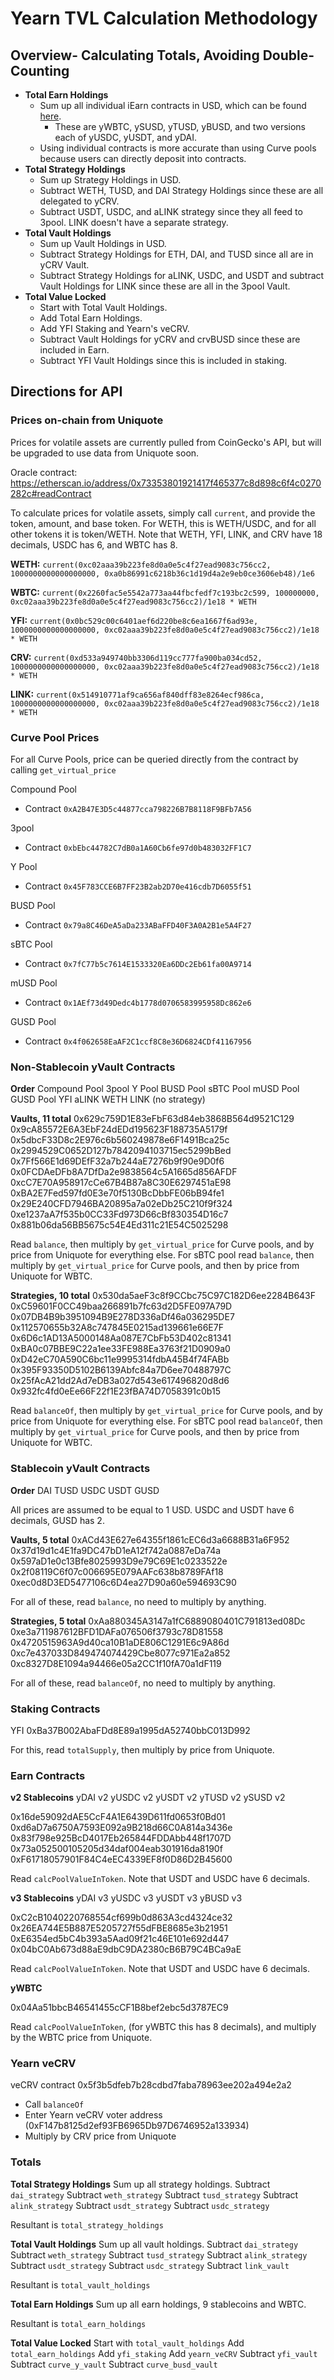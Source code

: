 # Yearn TVL Calculation Methodology

## Overview- Calculating Totals, Avoiding Double-Counting

- **Total Earn Holdings**
  - Sum up all individual iEarn contracts in USD, which can be found [here](https://docs.yearn.finance/developers/deployed-contracts-registry).
    - These are yWBTC, ySUSD, yTUSD, yBUSD, and two versions each of yUSDC, yUSDT, and yDAI.
  - Using individual contracts is more accurate than using Curve pools because users can directly deposit into contracts.
- **Total Strategy Holdings**
  - Sum up Strategy Holdings in USD.
  - Subtract WETH, TUSD, and DAI Strategy Holdings since these are all delegated to yCRV.
  - Subtract USDT, USDC, and aLINK strategy since they all feed to 3pool. LINK doesn't have a separate strategy.
- **Total Vault Holdings**
  - Sum up Vault Holdings in USD.
  - Subtract Strategy Holdings for ETH, DAI, and TUSD since all are in yCRV Vault.
  - Subtract Strategy Holdings for aLINK, USDC, and USDT and subtract Vault Holdings for LINK since these are all in the 3pool Vault.
- **Total Value Locked**
  - Start with Total Vault Holdings.
  - Add Total Earn Holdings.
  - Add YFI Staking and Yearn's veCRV.
  - Subtract Vault Holdings for yCRV and crvBUSD since these are included in Earn.
  - Subtract YFI Vault Holdings since this is included in staking.

## Directions for API

### Prices on-chain from Uniquote

Prices for volatile assets are currently pulled from CoinGecko's API, but will be upgraded to use data from Uniquote soon.

Oracle contract: https://etherscan.io/address/0x73353801921417f465377c8d898c6f4c0270282c#readContract

To calculate prices for volatile assets, simply call `current`, and provide the token, amount, and base token. For WETH, this is WETH/USDC, and for all other tokens it is token/WETH. Note that WETH, YFI, LINK, and CRV have 18 decimals, USDC has 6, and WBTC has 8.

**WETH:** `current(0xc02aaa39b223fe8d0a0e5c4f27ead9083c756cc2, 1000000000000000000, 0xa0b86991c6218b36c1d19d4a2e9eb0ce3606eb48)/1e6`

**WBTC:** `current(0x2260fac5e5542a773aa44fbcfedf7c193bc2c599, 100000000, 0xc02aaa39b223fe8d0a0e5c4f27ead9083c756cc2)/1e18 * WETH`

**YFI:** `current(0x0bc529c00c6401aef6d220be8c6ea1667f6ad93e, 1000000000000000000, 0xc02aaa39b223fe8d0a0e5c4f27ead9083c756cc2)/1e18 * WETH`

**CRV:** `current(0xd533a949740bb3306d119cc777fa900ba034cd52, 1000000000000000000, 0xc02aaa39b223fe8d0a0e5c4f27ead9083c756cc2)/1e18 * WETH`

**LINK:** `current(0x514910771af9ca656af840dff83e8264ecf986ca, 1000000000000000000, 0xc02aaa39b223fe8d0a0e5c4f27ead9083c756cc2)/1e18 * WETH`

### Curve Pool Prices

For all Curve Pools, price can be queried directly from the contract by calling `get_virtual_price`

Compound Pool

- Contract `0xA2B47E3D5c44877cca798226B7B8118F9BFb7A56`

3pool

- Contract `0xbEbc44782C7dB0a1A60Cb6fe97d0b483032FF1C7`

Y Pool

- Contract `0x45F783CCE6B7FF23B2ab2D70e416cdb7D6055f51`

BUSD Pool

- Contract `0x79a8C46DeA5aDa233ABaFFD40F3A0A2B1e5A4F27`

sBTC Pool

- Contract `0x7fC77b5c7614E1533320Ea6DDc2Eb61fa00A9714`

mUSD Pool

- Contract `0x1AEf73d49Dedc4b1778d0706583995958Dc862e6`

GUSD Pool

- Contract `0x4f062658EaAF2C1ccf8C8e36D6824CDf41167956`

### Non-Stablecoin yVault Contracts

**Order**
Compound Pool
3pool
Y Pool
BUSD Pool
sBTC Pool
mUSD Pool
GUSD Pool
YFI
aLINK
WETH
LINK (no strategy)

**Vaults, 11 total**
0x629c759D1E83eFbF63d84eb3868B564d9521C129
0x9cA85572E6A3EbF24dEDd195623F188735A5179f
0x5dbcF33D8c2E976c6b560249878e6F1491Bca25c
0x2994529C0652D127b7842094103715ec5299bBed
0x7Ff566E1d69DEfF32a7b244aE7276b9f90e9D0f6
0x0FCDAeDFb8A7DfDa2e9838564c5A1665d856AFDF
0xcC7E70A958917cCe67B4B87a8C30E6297451aE98
0xBA2E7Fed597fd0E3e70f5130BcDbbFE06bB94fe1
0x29E240CFD7946BA20895a7a02eDb25C210f9f324
0xe1237aA7f535b0CC33Fd973D66cBf830354D16c7
0x881b06da56BB5675c54E4Ed311c21E54C5025298

Read `balance`, then multiply by `get_virtual_price` for Curve pools, and by price from Uniquote for everything else. For sBTC pool read `balance`, then multiply by `get_virtual_price` for Curve pools, and then by price from Uniquote for WBTC.

**Strategies, 10 total**
0x530da5aeF3c8f9CCbc75C97C182D6ee2284B643F
0xC59601F0CC49baa266891b7fc63d2D5FE097A79D
0x07DB4B9b3951094B9E278D336aDf46a036295DE7
0x112570655b32A8c747845E0215ad139661e66E7F
0x6D6c1AD13A5000148Aa087E7CbFb53D402c81341
0xBA0c07BBE9C22a1ee33FE988Ea3763f21D0909a0
0xD42eC70A590C6bc11e9995314fdbA45B4f74FABb
0x395F93350D5102B6139Abfc84a7D6ee70488797C
0x25fAcA21dd2Ad7eDB3a027d543e617496820d8d6
0x932fc4fd0eEe66F22f1E23fBA74D7058391c0b15

Read `balanceOf`, then multiply by `get_virtual_price` for Curve pools, and by price from Uniquote for everything else. For sBTC pool read `balanceOf`, then multiply by `get_virtual_price` for Curve pools, and then by price from Uniquote for WBTC.

### Stablecoin yVault Contracts

**Order**
DAI
TUSD
USDC
USDT
GUSD

All prices are assumed to be equal to 1 USD. USDC and USDT have 6 decimals, GUSD has 2.

**Vaults, 5 total**
0xACd43E627e64355f1861cEC6d3a6688B31a6F952
0x37d19d1c4E1fa9DC47bD1eA12f742a0887eDa74a
0x597aD1e0c13Bfe8025993D9e79C69E1c0233522e
0x2f08119C6f07c006695E079AAFc638b8789FAf18
0xec0d8D3ED5477106c6D4ea27D90a60e594693C90

For all of these, read `balance`, no need to multiply by anything.

**Strategies, 5 total**
0xAa880345A3147a1fC6889080401C791813ed08Dc
0xe3a711987612BFD1DAFa076506f3793c78D81558
0x4720515963A9d40ca10B1aDE806C1291E6c9A86d
0xc7e437033D849474074429Cbe8077c971Ea2a852
0xc8327D8E1094a94466e05a2CC1f10fA70a1dF119

For all of these, read `balanceOf`, no need to multiply by anything.

### Staking Contracts

YFI
0xBa37B002AbaFDd8E89a1995dA52740bbC013D992

For this, read `totalSupply`, then multiply by price from Uniquote.

### Earn Contracts

**v2 Stablecoins**
yDAI v2
yUSDC v2
yUSDT v2
yTUSD v2
ySUSD v2

0x16de59092dAE5CcF4A1E6439D611fd0653f0Bd01
0xd6aD7a6750A7593E092a9B218d66C0A814a3436e
0x83f798e925BcD4017Eb265844FDDAbb448f1707D
0x73a052500105205d34daf004eab301916da8190f
0xF61718057901F84C4eEC4339EF8f0D86D2B45600

Read `calcPoolValueInToken`. Note that USDT and USDC have 6 decimals.

**v3 Stablecoins**
yDAI v3
yUSDC v3
yUSDT v3
yBUSD v3

0xC2cB1040220768554cf699b0d863A3cd4324ce32
0x26EA744E5B887E5205727f55dFBE8685e3b21951
0xE6354ed5bC4b393a5Aad09f21c46E101e692d447
0x04bC0Ab673d88aE9dbC9DA2380cB6B79C4BCa9aE

Read `calcPoolValueInToken`. Note that USDT and USDC have 6 decimals.

**yWBTC**

0x04Aa51bbcB46541455cCF1B8bef2ebc5d3787EC9

Read `calcPoolValueInToken`, (for yWBTC this has 8 decimals), and multiply by the WBTC price from Uniquote.

### Yearn veCRV

veCRV contract
0x5f3b5dfeb7b28cdbd7faba78963ee202a494e2a2

- Call `balanceOf`
- Enter Yearn veCRV voter address (0xF147b8125d2ef93FB6965Db97D6746952a133934)
- Multiply by CRV price from Uniquote

### Totals

**Total Strategy Holdings**
Sum up all strategy holdings.
Subtract `dai_strategy`
Subtract `weth_strategy`
Subtract `tusd_strategy`
Subtract `alink_strategy`
Subtract `usdt_strategy`
Subtract `usdc_strategy`

Resultant is `total_strategy_holdings`

**Total Vault Holdings**
Sum up all vault holdings.
Subtract `dai_strategy`
Subtract `weth_strategy`
Subtract `tusd_strategy`
Subtract `alink_strategy`
Subtract `usdt_strategy`
Subtract `usdc_strategy`
Subtract `link_vault`

Resultant is `total_vault_holdings`

**Total Earn Holdings**
Sum up all earn holdings, 9 stablecoins and WBTC.

Resultant is `total_earn_holdings`

**Total Value Locked**
Start with `total_vault_holdings`
Add `total_earn_holdings`
Add `yfi_staking`
Add `yearn_veCRV`
Subtract `yfi_vault`
Subtract `curve_y_vault`
Subtract `curve_busd_vault`
